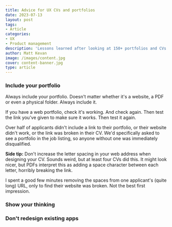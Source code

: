 ```yaml
---
title: Advice for UX CVs and portfolios
date: 2023-07-13
layout: post
tags:
- Article
categories:
- UX
- Product management
description: 'Lessons learned after looking at 150+ portfolios and CVs while hiring for a UX design role.'
author: Matt Kevan
image: /images/content.jpg
cover: content-banner.jpg
type: article
---
```


### Include your portfolio

Always include your portfolio. Doesn't matter whether it's a website, a PDF or even a physical folder. Always include it. 

If you have a web portfolio, check it's working. And check again. Then test the link you've given to make sure it works. Then test it again.

Over half of applicants didn't include a link to their portfolio, or their website didn't work, or the link was broken in their CV. We'd specifically asked to see a portfolio in the job listing, so anyone without one was immediately disqualified.

**Side tip:** Don't increase the letter spacing in your web address when designing your CV. Sounds weird, but at least four CVs did this. It might look nicer, but PDFs interpret this as adding a space character between each letter, horribly breaking the link. 

I spent a good few minutes removing the spaces from one applicant's (quite long) URL, only to find their website was broken. Not the best first impression.

### Show your thinking


### Don't redesign existing apps